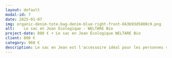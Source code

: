 ```yaml
---
layout: default
modal-id: 7
date: 2025-01-07
img: organic-denim-tote-bag-denim-blue-right-front-663b93d5880c9.png
alt:	Le sac en Jean Écologique - WELTARE Bio
project-date: 880 € + Le sac en Jean Écologique WELTARE Bio
client: 800 €
category: 960 €
description: Le sac en Jean est l'accessoire idéal pour les personnes soucieuses de l'environnement et à la recherche d'un sac à la fois élégant et pratique. Fabriqué à partir de coton 100 % biologique, ce sac est à la fois durable et doux au toucher. Son design spacieux peut accueillir votre livre, vos courses ou vos affaires du quotidien, tandis que sa poche intérieure vous permet de garder vos petits objets bien rangés.
---
```

